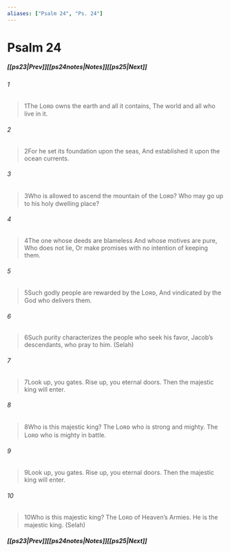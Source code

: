 ```yaml
---
aliases: ["Psalm 24", "Ps. 24"]
---
```

# Psalm 24
##### <span class=arrow-left></span>[[ps23|Prev]]<span class=navigation-separator></span>[[ps24notes|Notes]]<span class=navigation-separator></span>[[ps25|Next]]<span class=arrow-right></span>
###### 1
><span class=verse-first-poetry>1</span>The Lᴏʀᴅ owns the earth and all it contains,
>The world and all who live in it.
###### 2
><span class=verse-body-poetry>2</span>For he set its foundation upon the seas,
>And established it upon the ocean currents.
###### 3
><span class=verse-body-poetry>3</span>Who is allowed to ascend the mountain of the Lᴏʀᴅ?
>Who may go up to his holy dwelling place?
###### 4
><span class=verse-body-poetry>4</span>The one whose deeds are blameless
>And whose motives are pure,
>Who does not lie,
>Or make promises with no intention of keeping them.
###### 5
><span class=verse-body-poetry>5</span>Such godly people are rewarded by the Lᴏʀᴅ,
>And vindicated by the God who delivers them.
###### 6
><span class=verse-body-poetry>6</span>Such purity characterizes the people who seek his favor,
>Jacob’s descendants, who pray to him. (Selah)
<div class=paragraph-break></div>

###### 7
><span class=verse-first-poetry>7</span>Look up, you gates.
>Rise up, you eternal doors.
>Then the majestic king will enter.
###### 8
><span class=verse-body-poetry>8</span>Who is this majestic king?
>The Lᴏʀᴅ who is strong and mighty.
>The Lᴏʀᴅ who is mighty in battle.
###### 9
><span class=verse-body-poetry>9</span>Look up, you gates.
>Rise up, you eternal doors.
>Then the majestic king will enter.
###### 10
><span class=verse-body-poetry>10</span>Who is this majestic king?
>The Lᴏʀᴅ of Heaven’s Armies.
>He is the majestic king. (Selah)
##### <span class=arrow-left></span>[[ps23|Prev]]<span class=navigation-separator></span>[[ps24notes|Notes]]<span class=navigation-separator></span>[[ps25|Next]]<span class=arrow-right></span>